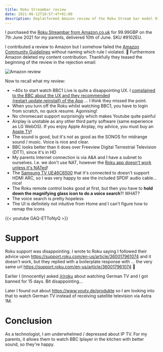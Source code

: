 ```yaml
---
title: Roku Streambar review
date: 2021-06-12T10:57:47+01:00
description: Deplatformed Amazon review of the Roku Stream bar model 9102EU
---
```


I purchased the [Roku Streambar from
Amazon.co.uk](https://www.amazon.co.uk/gp/product/B08JTTPHJ4/) for 99.99GBP on
the 7th June 2021 for my parents, delivered 10th of June. SKU #9102EU.

I contributed a review to Amazon but I somehow failed the [Amazon Community
Guidelines](https://www.amazon.co.uk/gp/help/customer/display.html?nodeId=201929730&ref_=pe_1572281_66412641_cm_rv_rej_eml)
without naming which rule I violated.  🤷 Furthermore Amazon deleted my content
contribution. Thankfully they teased the beginning of the review in the
rejection email:

<img src="https://s.natalian.org/2021-06-14/review.png" alt="Amazon review">

Now to recall what my review:

* ~40s to start watch BBC1 Live is quite a disappointing UX. I [complained to the BBC about the UX and they recommended {restart,update,reinstall} of the App](https://s.natalian.org/2021-06-14/bbc-iplayer.png) ... I think they missed the point.
* When you turn off the Roku whilst watching BBC1, you have to login from scratch, no quick resume. Agonising!
* No chromecast support surprisingly which makes Youtube quite painful
* Airplay is unstable as any other third party software (same experience as LG WebOS). If you enjoy Apple Airplay, my advice, you must buy an [Apple TV](https://www.macrumors.com/roundup/apple-tv/)!
* The sound is good, but it's not as good as the SONOS for midrange sound / music. Voice is nice and clear.
* BBC looks better than it does over Freeview Digital Terrestrial Television (DTT), since it's in HD
* My parents Internet connection is via A&A and I have a subnet to ourselves. I.e. we don't use NAT, however the [Roku app doesn't work unless it's NATed](https://s.natalian.org/2021-06-14/no-nat.jpeg)!
* The [Samsung TV UE46C6500](https://s.natalian.org/2021-06-14/samsung.jpeg) that it's connected to doesn't support HDMI ARC, so I was very happy to see the included SPDIF audio cable... nice!
* The Roku remote control looks good at first, but then you have to **hold down the magnifying glass icon to do a voice search**?! WHAT? 
* The voice search is pretty hopeless
* The UI is definitely not intuitive from Home and I can't figure how to remap the icons

{{< youtube GAQ-ETToNyQ >}}

# Support

Roku support was disappointing. I wrote to Roku saying I followed their advice
upon https://support.roku.com/en-us/article/360017961074 and it doesn't work,
but they replied with a boilerplate response with ... the very same url
https://support.roku.com/en-us/article/360017961074 🤦

Earlier I (innocently) asked
[/r/roku](https://www.reddit.com/r/Roku/comments/nu5fu1/zdf_german_television_will_it_work_from_the_uk/)
about watching German TV and I got banned for 15 days. Bit disappointing...

Later I found out about https://www.youtv.de/produkte so I am looking into that
to watch German TV instead of receiving satellite television via Astra 1M.

# Conclusion

As a technologist, I am underwhelmed / depressed about IP TV. For my parents,
it allows them to watch BBC Iplayer in the kitchen with better sound, so
they're happy.
